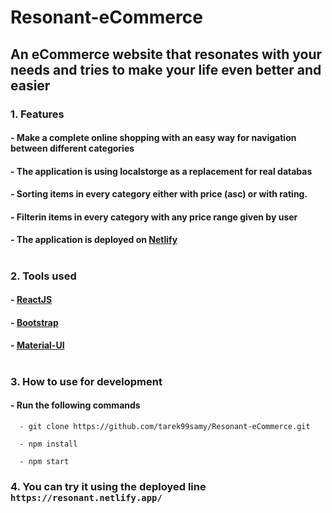 # Resonant-eCommerce

## An eCommerce website that resonates with your needs and tries to make your life even better and easier

### 1. Features

#### - Make a complete online shopping with an easy way for navigation between different categories

#### - The application is using localstorge as a replacement for real databas

#### - Sorting items in every category either with price (asc) or with rating.

#### - Filterin items in every category with any price range given by user

#### - The application is deployed on [Netlify](https://www.netlify.com/)

#

### 2. Tools used

#### - [ReactJS](https://reactjs.org/)

#### - [Bootstrap](https://getbootstrap.com/)

#### - [Material-UI](https://material-ui.com/)

#

### 3. How to use for development

#### - Run the following commands

      - git clone https://github.com/tarek99samy/Resonant-eCommerce.git

      - npm install

      - npm start

### 4. You can try it using the deployed line `https://resonant.netlify.app/`
